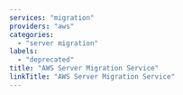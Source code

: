 ```yaml
---
services: "migration"
providers: "aws"
categories:
  - "server migration"
labels:
  - "deprecated"
title: "AWS Server Migration Service"
linkTitle: "AWS Server Migration Service"
---
```

